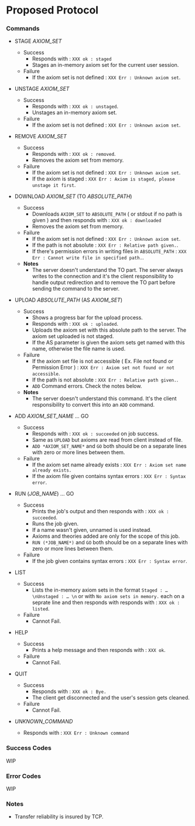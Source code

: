 # Proposed Protocol

### Commands

- STAGE *AXIOM_SET*
  - Success
    - Responds with : `XXX ok : staged`
    - Stages an in-memory axiom set for the current user session.
  - Failure
    - If the axiom set is not defined : `XXX Err : Unknown axiom set`.

- UNSTAGE *AXIOM_SET*
  - Success
    - Responds with : `XXX ok : unstaged`.
    - Unstages an in-memory axiom set.
  - Failure
    - If the axiom set is not defined : `XXX Err : Unknown axiom set`.

- REMOVE *AXIOM_SET*
  - Success
    - Responds with : `XXX ok : removed`.
    - Removes the axiom set from memory.
  - Failure
    - If the axiom set is not defined : `XXX Err : Unknown axiom set`.
    - If the axiom is staged : `XXX Err : Axiom is staged, please unstage it first`.


- DOWNLOAD *AXIOM_SET* (TO *ABSOLUTE_PATH*)
  - Success
    - Downloads `AXIOM_SET` to `ABSOLUTE_PATH` ( or stdout if no path is given ) and then responds with : `XXX ok : downloaded`
    - Removes the axiom set from memory.
  - Failure
    - If the axiom set is not defined : `XXX Err : Unknown axiom set`.
    - If the path is not absolute : `XXX Err : Relative path given.`.
    - If there's permission errors in writing files in `ABSOLUTE_PATH` : `XXX Err : Cannot write file in specified path.`.
  - **Notes**
    - The server doesn't understand the TO part. The server always writes to the connection and it's the client responsibility to handle output redirection and to remove the TO part before sending the command to the server.

- UPLOAD *ABSOLUTE_PATH* (AS *AXIOM_SET*)
  - Success
    - Shows a progress bar for the upload process.
    - Responds with : `XXX ok : uploaded`.
    - Uploads the axiom set with this absolute path to the server. The axiom set uploaded is not staged.
    - If the AS parameter is given the axiom sets get named with this name, otherwise the file name is used.
  - Failure
    - If the axiom set file is not accessible ( Ex. File not found or Permission Error ) : `XXX Err : Axiom set not found or not accessible`.
    - If the path is not absolute : `XXX Err : Relative path given.`.
    - `ADD` Command errors. Check the notes below.
  - **Notes**
    - The server doesn't understand this command. It's the client responsibility to convert this into an `ADD` command.

- ADD *AXIOM_SET_NAME* ... GO
  - Success
    - Responds with : `XXX ok : succeeded` on job success.
    - Same as `UPLOAD` but axioms are read from client instead of file.
    - `ADD *AXIOM_SET_NAME*` and `GO` both should be on a separate lines with zero or more lines between them.
  - Failure
    - If the axiom set name already exists : `XXX Err : Axiom set name already exists.`
    - If the axiom file given contains syntax errors : `XXX Err : Syntax error`.

- RUN (*JOB_NAME*) ... GO
  - Success
    - Prints the job's output and then responds with : `XXX ok : succeeded`.
    - Runs the job given.
    - If a name wasn't given, unnamed is used instead.
    - Axioms and theories added are only for the scope of this job.
    - `RUN (*JOB_NAME*)` and `GO` both should be on a separate lines with zero or more lines between them.
  - Failure
    - If the job given contains syntax errors : `XXX Err : Syntax error`.

- LIST
  - Success
    - Lists the in-memory axiom sets in the format `Staged : … \nUnstaged : … \n` or with `No axiom sets in memory.` each on a seprate line and then responds with responds with : `XXX ok : listed`.
  - Failure
    - Cannot Fail.

- HELP
  - Success
    - Prints a help message and then responds with : `XXX ok`.
  - Failure
    - Cannot Fail.

- QUIT
  - Success
    - Responds with : `XXX ok : Bye.`
    - The client get disconnected and the user's session gets cleaned.
  - Failure
    - Cannot Fail.

- *UNKNOWN_COMMAND*
  - Responds with : `XXX Err : Unknown command`

### Success Codes
WIP

### Error Codes
WIP

### Notes
- Transfer reliability is insured by TCP.
